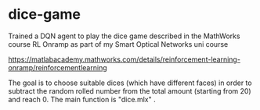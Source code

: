 # dice-game
Trained a DQN agent to play the dice game described in the MathWorks course RL Onramp as part of my Smart Optical Networks uni course

https://matlabacademy.mathworks.com/details/reinforcement-learning-onramp/reinforcementlearning

The goal is to choose suitable dices (which have different faces) in order to subtract the random rolled 
number from the total amount (starting from 20) and reach 0. The main function is "dice.mlx" .
